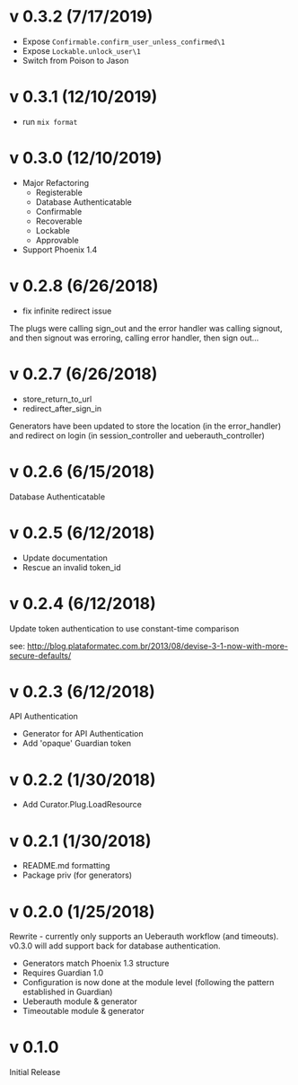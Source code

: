 # v 0.3.2 (7/17/2019)
* Expose `Confirmable.confirm_user_unless_confirmed\1`
* Expose `Lockable.unlock_user\1`
* Switch from Poison to Jason

# v 0.3.1 (12/10/2019)
* run `mix format`

# v 0.3.0 (12/10/2019)
* Major Refactoring
  * Registerable
  * Database Authenticatable
  * Confirmable
  * Recoverable
  * Lockable
  * Approvable
* Support Phoenix 1.4

# v 0.2.8 (6/26/2018)
* fix infinite redirect issue

The plugs were calling sign_out and the error handler was calling signout, and then signout was erroring, calling error handler, then sign out...

# v 0.2.7 (6/26/2018)
* store_return_to_url
* redirect_after_sign_in

Generators have been updated to store the location (in the error_handler) and redirect on login (in session_controller and ueberauth_controller)

# v 0.2.6 (6/15/2018)
Database Authenticatable

# v 0.2.5 (6/12/2018)
* Update documentation
* Rescue an invalid token_id

# v 0.2.4 (6/12/2018)
Update token authentication to use constant-time comparison

see: http://blog.plataformatec.com.br/2013/08/devise-3-1-now-with-more-secure-defaults/

# v 0.2.3 (6/12/2018)
API Authentication

* Generator for API Authentication
* Add 'opaque' Guardian token

# v 0.2.2 (1/30/2018)
* Add Curator.Plug.LoadResource

# v 0.2.1 (1/30/2018)
* README.md formatting
* Package priv (for generators)

# v 0.2.0 (1/25/2018)
Rewrite - currently only supports an Ueberauth workflow (and timeouts). v0.3.0 will add support back for database authentication.

* Generators match Phoenix 1.3 structure
* Requires Guardian 1.0
* Configuration is now done at the module level (following the pattern established in Guardian)
* Ueberauth module & generator
* Timeoutable module & generator

# v 0.1.0

Initial Release
